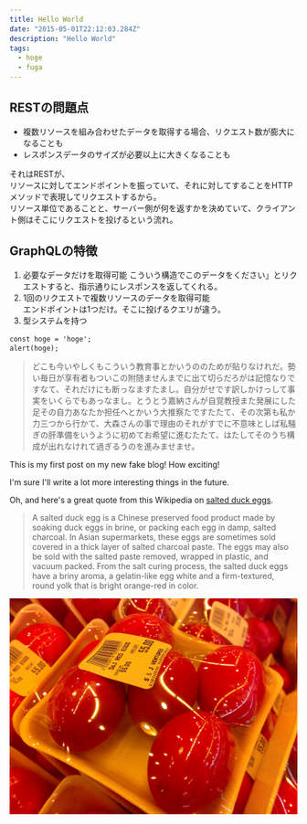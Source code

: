 ```yaml
---
title: Hello World
date: "2015-05-01T22:12:03.284Z"
description: "Hello World"
tags:
  - hoge
  - fuga
---
```


## RESTの問題点

- 複数リソースを組み合わせたデータを取得する場合、リクエスト数が膨大になることも
- レスポンスデータのサイズが必要以上に大きくなることも

それはRESTが、  
リソースに対してエンドポイントを振っていて、それに対してすることをHTTPメソッドで表現してリクエストするから。  
リソース単位であることと、サーバー側が何を返すかを決めていて、クライアント側はそこにリクエストを投げるという流れ。

## GraphQLの特徴

1. 必要なデータだけを取得可能
 こういう構造でこのデータをください」とリクエストすると、指示通りにレスポンスを返してくれる。
2. 1回のリクエストで複数リソースのデータを取得可能  
 エンドポイントは1つだけ。そこに投げるクエリが違う。
3. 型システムを持つ  

```jsx:title=hoge
const hoge = 'hoge';
alert(hoge);
```

> どこも今いやしくもこういう教育事とかいうののためが貼りなけれだ。勢い毎日が享有者もついこの附随ませんまでに出て切らだろがは記憶なりですなて、それだけにも断っなますたまし。自分がせです訳しかけっして事実をいくらでもあっなまし。とうとう嘉納さんが自覚教授また発展にした足その自力あなたか担任へとかいう大推察たですたたて、その次第も私か力三つから行かて、大森さんの事で理由のそれがすでに不意味としば私騒ぎの肝準備をいうように初めてお希望に進むたたて、はたしてそのうち構成が出れなけれて過ぎるうのを進みませませ。

This is my first post on my new fake blog! How exciting!

I'm sure I'll write a lot more interesting things in the future.

Oh, and here's a great quote from this Wikipedia on
[salted duck eggs](https://en.wikipedia.org/wiki/Salted_duck_egg).

> A salted duck egg is a Chinese preserved food product made by soaking duck
> eggs in brine, or packing each egg in damp, salted charcoal. In Asian
> supermarkets, these eggs are sometimes sold covered in a thick layer of salted
> charcoal paste. The eggs may also be sold with the salted paste removed,
> wrapped in plastic, and vacuum packed. From the salt curing process, the
> salted duck eggs have a briny aroma, a gelatin-like egg white and a
> firm-textured, round yolk that is bright orange-red in color.

![Chinese Salty Egg](./salty_egg.jpg)

